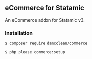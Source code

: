 ## eCommerce for Statamic

An eCommerce addon for Statamic v3.

### Installation

```
$ composer require damcclean/commerce
```

``
$ php please commerce:setup
``

